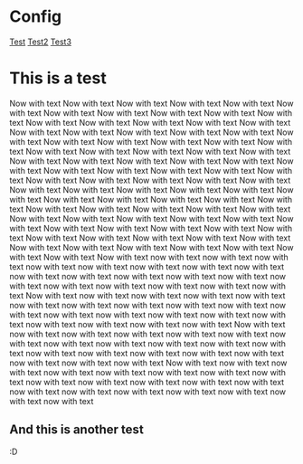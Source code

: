 # Config

[Test](#this-is-a-test)
[Test2](##and-this-is-another-test)
[Test3](#and-this-is-another-test)

# This is a test

Now with text
Now with text
Now with text
Now with text
Now with text
Now with text
Now with text
Now with text
Now with text
Now with text
Now with text
Now with text
Now with text
Now with text
Now with text
Now with text
Now with text
Now with text
Now with text
Now with text
Now with text
Now with text
Now with text
Now with text
Now with text
Now with text
Now with text
Now with text
Now with text
Now with text
Now with text
Now with text
Now with text
Now with text
Now with text
Now with text
Now with text
Now with text
Now with text
Now with text
Now with text
Now with text
Now with text
Now with text
Now with text
Now with text
Now with text
Now with text
Now with text
Now with text
Now with text
Now with text
Now with text
Now with text
Now with text
Now with text
Now with text
Now with text
Now with text
Now with text
Now with text
Now with text
Now with text
Now with text
Now with text
Now with text
Now with text
Now with text
Now with text
Now with text
Now with text
Now with text
Now with text
Now with text
Now with text
Now with text
Now with text
Now with text
Now with text
Now with text
Now with text
Now with text
Now with text
Now with text
Now with text
Now with text
Now with text
Now with text
now with text
now with text
now with text
now with text
now with text
now with text
now with text
now with text
now with text
now with text
now with text
now with text
now with text
now with text
now with text
now with text
now with text
now with text
now with text
Now with text
now with text
now with text
now with text
now with text
now with text
now with text
now with text
now with text
now with text
now with text
now with text
now with text
now with text
now with text
now with text
now with text
now with text
now with text
now with text
Now with text
now with text
now with text
now with text
now with text
now with text
now with text
now with text
now with text
now with text
now with text
now with text
now with text
now with text
now with text
now with text
now with text
now with text
now with text
now with text
Now with text
now with text
now with text
now with text
now with text
now with text
now with text
now with text
now with text
now with text
now with text
now with text
now with text
now with text
now with text
now with text
now with text
now with text
now with text
now with text




## And this is another test

:D
